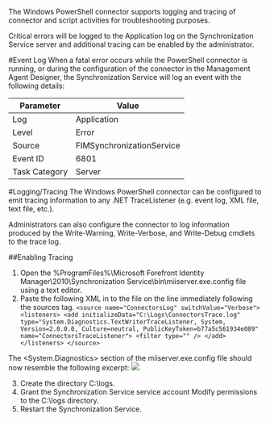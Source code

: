 The Windows PowerShell connector supports logging and tracing of connector and script activities for troubleshooting purposes.

Critical errors will be logged to the Application log on the Synchronization Service server and additional tracing can be enabled by the administrator. 

#Event Log
When a fatal error occurs while the PowerShell connector is running, or during the configuration of the connector in the Management Agent Designer, the Synchronization Service will log an event with the following details:

| Parameter | Value |
| --- | --- |
| Log | Application 
| Level | Error 
| Source | FIMSynchronizationService 
| Event ID | 6801 
| Task Category | Server 

#Logging/Tracing
The Windows PowerShell connector can be configured to emit tracing information to any .NET TraceListener (e.g. event log, XML file, text file, etc.).

Administrators can also configure the connector to log information produced by the Write-Warning, Write-Verbose, and Write-Debug cmdlets to the trace log. 

##Enabling Tracing
1. Open the %ProgramFiles%\Microsoft Forefront Identity Manager\2010\Synchronization Service\bin\miiserver.exe.config file using a text editor. 
2. Paste the following XML in to the file on the line immediately following the sources tag.
`<source name="ConnectorsLog" switchValue="Verbose">
       <listeners>
             <add initializeData="C:\Logs\ConnectorsTrace.log"
                   type="System.Diagnostics.TextWriterTraceListener, System, Version=2.0.0.0, Culture=neutral, PublicKeyToken=b77a5c561934e089"
                   name="ConnectorsTraceListener">
                   <filter type="" />
             </add>
       </listeners>
 </source> `

The <System.Diagnostics> section of the miiserver.exe.config file should now resemble the following excerpt:
![](https://github.com/Microsoft/MIMPowerShellConnectors/blob/master/wiki/FlatFileConnector/Fig0030.jpg)

3. Create the directory C:\logs. 
4. Grant the Synchronization Service service account Modify permissions to the C:\logs directory. 
5. Restart the Synchronization Service. 

